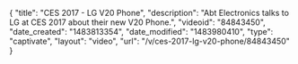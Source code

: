 {
    "title": "CES 2017 - LG V20 Phone",
    "description": "Abt Electronics talks to LG at CES 2017 about their new V20 Phone.",
    "videoid": "84843450",
    "date_created": "1483813354",
    "date_modified": "1483980410",
    "type": "captivate",
    "layout": "video",
    "url": "\/v\/ces-2017-lg-v20-phone\/84843450"
}